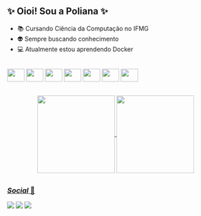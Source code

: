 ## ✨ Oioi! Sou a Poliana ✨

- 📚 Cursando Ciência da Computação no IFMG
- 👽 Sempre buscando conhecimento
- 💻 Atualmente estou aprendendo Docker 

<div style="display: inline_block"><br>
  <img height="30" width="40" src="https://cdn.jsdelivr.net/gh/devicons/devicon/icons/html5/html5-plain-wordmark.svg" />
  <img height="30" width="40" src="https://cdn.jsdelivr.net/gh/devicons/devicon/icons/css3/css3-plain-wordmark.svg" />
  <img height="30" width="40" src="https://cdn.jsdelivr.net/gh/devicons/devicon/icons/c/c-plain.svg" />
  <img height="30" width="40" src="https://cdn.jsdelivr.net/gh/devicons/devicon/icons/python/python-plain-wordmark.svg" />
  <img height="30" width="40" src="https://cdn.jsdelivr.net/gh/devicons/devicon/icons/php/php-plain.svg" />
  <img height="30" width="40" src="https://cdn.jsdelivr.net/gh/devicons/devicon/icons/laravel/laravel-plain-wordmark.svg" />
  <img height="30" width="40" src="https://cdn.jsdelivr.net/gh/devicons/devicon/icons/javascript/javascript-original.svg" />
          
</div>

##

<div align="center">
  <a href="https://github.com/PolianaCSousa">
  <img align="center" height="180em" src="https://github-readme-stats.vercel.app/api?username=PolianaCSousa&show_icons=true&theme=dracula&include_all_commits=true&count_private=true"/>
  <img align="center" height="180em" src="https://github-readme-stats.vercel.app/api/top-langs/?username=PolianaCSousa&layout=compact&langs_count=16&theme=dracula"/>
</div> 

##

### *Social* 👥

<div> 
  <a href="https://www.instagram.com/poliana_csousa/" target="_blank"><img src="https://img.shields.io/badge/-Instagram-%23E4405F?style=for-the-badge&logo=instagram&logoColor=white" target="_blank"></a>
 <!--<a href="https://discord.com/channels/@me" target="_blank"><img src="https://img.shields.io/badge/Discord-7289DA?style=for-the-badge&logo=discord&logoColor=white" target="_blank"></a>--> 
  <a href="https://www.linkedin.com/in/poliana-cristina-319286261/" target="_blank"><img src="https://img.shields.io/badge/-LinkedIn-%230077B5?style=for-the-badge&logo=linkedin&logoColor=white" target="_blank"></a> 
  <a href = "mailto:polianasamonte@gmail.com"><img src="https://img.shields.io/badge/-Gmail-%23333?style=for-the-badge&logo=gmail&logoColor=white" target="_blank"></a>
</div> 


<!-- ![snake gif](https://github.com/PolianaCSousa/PolianaCSousa/blob/output/github-contribution-grid-snake.svg) -->


